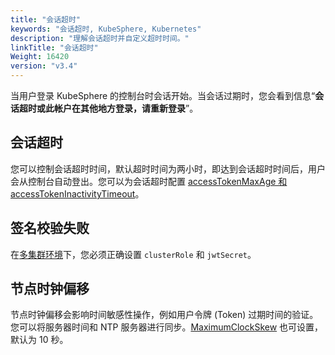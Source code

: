 ```yaml
---
title: "会话超时"
keywords: "会话超时, KubeSphere, Kubernetes"
description: "理解会话超时并自定义超时时间。"
linkTitle: "会话超时"
Weight: 16420
version: "v3.4"
---
```


当用户登录 KubeSphere 的控制台时会话开始。当会话过期时，您会看到信息“**会话超时或此帐户在其他地方登录，请重新登录**”。

## 会话超时

您可以控制会话超时时间，默认超时时间为两小时，即达到会话超时时间后，用户会从控制台自动登出。您可以为会话超时配置 [accessTokenMaxAge 和 accessTokenInactivityTimeout](../../../access-control-and-account-management/external-authentication/set-up-external-authentication)。

## 签名校验失败

在[多集群环境](../../../multicluster-management/enable-multicluster/direct-connection/#prepare-a-member-cluster)下，您必须正确设置 `clusterRole` 和 `jwtSecret`。

## 节点时钟偏移

节点时钟偏移会影响时间敏感性操作，例如用户令牌 (Token) 过期时间的验证。您可以将服务器时间和 NTP 服务器进行同步。[MaximumClockSkew](../../../access-control-and-account-management/external-authentication/set-up-external-authentication) 也可设置，默认为 10 秒。